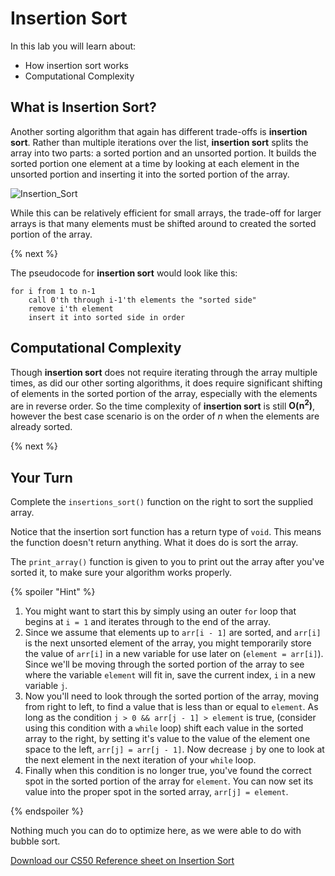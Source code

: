 # Insertion Sort

In this lab you will learn about:

- How insertion sort works
- Computational Complexity

## What is Insertion Sort?

Another sorting algorithm that again has different trade-offs is **insertion sort**. Rather than multiple iterations over the list, **insertion sort** splits the array into two parts: a sorted portion and an unsorted portion. It builds the sorted portion one element at a time by looking at each element in the unsorted portion and inserting it into the sorted portion of the array.

![Insertion_Sort](https://raw.githubusercontent.com/cs50nestm/cs50labs/2019/insertionsort/insertion_sort.gif)

While this can be relatively efficient for small arrays, the trade-off for larger arrays is that many elements must be shifted around to created the sorted portion of the array.

{% next %}

The pseudocode for **insertion sort** would look like this:

```
for i from 1 to n-1
    call 0'th through i-1'th elements the "sorted side"
    remove i'th element
    insert it into sorted side in order
```


## Computational Complexity

Though **insertion sort** does not require iterating through the array multiple times, as did our other sorting algorithms, it does require significant shifting of elements in the sorted portion of the array, especially with the elements are in reverse order. So the time complexity of **insertion sort** is still **O(n<sup>2</sup>)**, however the best case scenario is on the order of *n* when the elements are already sorted.

{% next %}

## Your Turn

Complete the `insertions_sort()` function on the right to sort the supplied array.

Notice that the insertion sort function has a return type of `void`. This means the function doesn't return anything. What it does do is sort the array.

The `print_array()` function is given to you to print out the array after you've sorted it, to make sure your algorithm works properly.

{% spoiler "Hint" %}

1. You might want to start this by simply using an outer `for` loop that begins at `i = 1` and iterates through to the end of the array.
2. Since we assume that elements up to `arr[i - 1]` are sorted, and `arr[i]` is the next unsorted element of the array, you might temporarily store the value of `arr[i]` in a new variable for use later on (`element = arr[i]`). Since we'll be moving through the sorted portion of the array to see where the variable `element` will fit in, save the current index, `i` in a new variable `j`.
3. Now you'll need to look through the sorted portion of the array, moving from right to left, to find a value that is less than or equal to `element`. As long as the condition `j > 0 && arr[j - 1] > element` is true, (consider using this condition with a `while` loop) shift each value in the sorted array to the right, by setting it's value to the value of the element one space to the left, `arr[j] = arr[j - 1]`. Now decrease `j` by one to look at the next element in the next iteration of your `while` loop.
4. Finally when this condition is no longer true, you've found the correct spot in the sorted portion of the array for `element`. You can now set its value into the proper spot in the sorted array, `arr[j] = element`.

{% endspoiler %}

Nothing much you can do to optimize here, as we were able to do with bubble sort.


[Download our CS50 Reference sheet on Insertion Sort](https://ap.cs50.school/assets/pdfs/unit3/insertion_sort.pdf)
